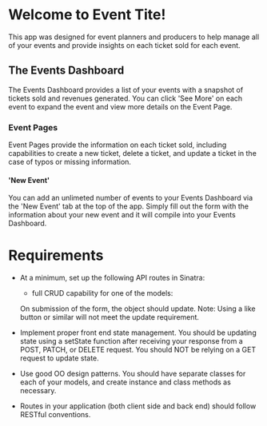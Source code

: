 # Welcome to Event Tite!
This app was designed for event planners and producers to help manage all of your events and provide insights on each ticket sold for each event.


## The Events Dashboard
The Events Dashboard provides a list of your events with a snapshot of tickets sold and revenues generated. You can click 'See More' on each event to expand the event and view more details on the Event Page.


### Event Pages
Event Pages provide the information on each ticket sold, including capabilities to create a new ticket, delete a ticket, and update a ticket in the case of typos or missing information.


#### 'New Event'
You can add an unlimeted number of events to your Events Dashboard via the 'New Event' tab at the top of the app. Simply fill out the form with the information about your new event and it will compile into your Events Dashboard.
    




# Requirements

- At a minimum, set up the following API routes in Sinatra:
  <!-- - create and read actions for both models -->
  - full CRUD capability for one of the models: 
  <!-- The update action should be implemented using a form that is 
  pre-filled with existing values for the object.  -->
  On submission of the form, the object should update. Note: Using a like button or similar will not meet the update requirement.


- Implement proper front end state management. You should be updating state using a setState function after receiving your response from a POST, PATCH, or DELETE request. You should NOT be relying on a GET request to update state. 

- Use good OO design patterns. You should have separate classes for each of your models, and create instance and class methods as necessary. 

- Routes in your application (both client side and back end) should follow RESTful conventions.